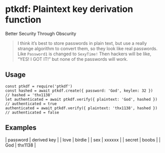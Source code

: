 # ptkdf: Plaintext key derivation function
Better Security Through Obscurity

> I think it’s best to store passwords in plain text, but use a really strange algorithm to convert them, so they look like real passwords. Like `Password1` is changed to `SexyTime!`
> Then hackers will be like, “YES! I GOT IT!” but none of the passwords will work.

## Usage

```
const ptkdf = require('ptkdf')
const hashed = await ptkdf.create({ password: 'God', keylen: 32 })
// hashed = '⁠‍​​⁠‌‌​‍‍​‍​​​⁠‍⁠‍‌​‍⁠‌‍‌​‌⁠‍⁠⁠​​‌​⁠‌​‌‌​​‍‍‍‌​⁠‌⁠‌​⁠‌‍​⁠‌​‌‍​‍thx1138‍⁠​‌‌‍‍‌​‍‌⁠⁠‌‍⁠‌‍‌⁠‍‍⁠‍‍​‌⁠‌​‌‌⁠‌‍‍‍‍⁠‍​‍‌⁠​‌‍​‍‌‌‍⁠​‍​‌​‌⁠⁠‌‌‍​​‍​​‌‍‌⁠‌‍⁠‌‌‍‍​⁠​​‍‍​⁠⁠‍​⁠​‍⁠‍‌‌​⁠‌​​‌‍​​‍⁠‍⁠⁠‌​​‍‍‌⁠​⁠‍‌‍‍⁠‍'
let authenticated = await ptkdf.verify({ plaintext: 'God', hashed })
// authenticated = true
authenticated = await ptkdf.verify({ plaintext: 'thx1138', hashed })
// authenticated = false
```
## Examples

| password | derived key |
| love     | ⁠‌‌‌‍​‌​‍‍​‌‌​‍⁠‍⁠​⁠‍‍‍‍‌‌‌​⁠‍​⁠‌​⁠⁠​‍‌⁠​⁠​​‍⁠‍‍⁠‍‍‌‍‌‌‌‍⁠​‍​‌​‍birdie‍‌⁠⁠‌‌​​⁠‌​⁠​‌​‌‌​⁠‌‌‍⁠​⁠‍‍‍⁠‌​⁠⁠‍‌​‍⁠‍‌​⁠​⁠⁠⁠‌‌​⁠​⁠‍⁠​‍‍⁠​‌‌‌‍⁠⁠‌‌​‌⁠‍‍‌‌‍‍‍⁠‍​​‍‍‌​‌‍‍⁠‍‍‍‍⁠‍‍​‍‍⁠⁠‌‍‌⁠​​‍⁠‍‌⁠​‍‌​​‍​⁠‌⁠​⁠​⁠‍‌      |
| sex      | ⁠​​​‍‌‍‌‍‍‍⁠​​‍​⁠‌‍⁠‍‌‍⁠⁠‌‍‍​‍‌‍‍‍​‌‌‍‍⁠‌​‌‌⁠​⁠‍‍‌‍⁠‌⁠‍⁠​⁠‌‌‌​⁠⁠xxxxxx‍‌⁠‌‍⁠‍‌‌‌‍⁠‌⁠⁠‌‌‍⁠⁠⁠⁠‍‍‍⁠‍​⁠‍​‌‍​⁠‌⁠‌⁠‌⁠​⁠⁠‌‍‍​​​‌⁠⁠​‌​‌‌​​⁠​⁠‌​⁠‌‍‍‍‍‌⁠‌⁠‍⁠⁠‌⁠​‍⁠‌‌‌‍​‌⁠​⁠‌⁠⁠⁠​‍⁠⁠⁠⁠‍​‌​⁠⁠‍‌‍⁠⁠​​‌‍​‌‍‌​‌​​‌​      |
| secret   | ‌​‌‌⁠‌⁠‌‍​⁠‍⁠‌​​​⁠​⁠‍‍‍⁠‌⁠⁠⁠‌⁠⁠⁠​‌‍​​​​‌⁠⁠​​⁠​‍​‍‍‌​‌​‍‌‍‍​‍⁠⁠⁠boobs‍‍‌‍‍‍‌​​⁠‌​​⁠⁠⁠​​⁠‌‌​‍‍⁠⁠‍⁠​‍‌⁠​‍‌​⁠​⁠⁠‌⁠‌⁠​​‍‌‌​‌⁠‍⁠⁠‍⁠‍‍‌‍⁠​​​‍‌‍⁠⁠​‌‍‌​‌‌‌‌⁠⁠⁠⁠⁠⁠​‌‍‍‌‍‌‍​‌‌‌​⁠​‍​‍​‍​⁠‍​‍​⁠⁠‍‍‍⁠‍‌​​‌‌‍⁠‍‍​       |
| God      | ⁠‍​​⁠‌‌​‍‍​‍​​​⁠‍⁠‍‌​‍⁠‌‍‌​‌⁠‍⁠⁠​​‌​⁠‌​‌‌​​‍‍‍‌​⁠‌⁠‌​⁠‌‍​⁠‌​‌‍​‍thx1138‍⁠​‌‌‍‍‌​‍‌⁠⁠‌‍⁠‌‍‌⁠‍‍⁠‍‍​‌⁠‌​‌‌⁠‌‍‍‍‍⁠‍​‍‌⁠​‌‍​‍‌‌‍⁠​‍​‌​‌⁠⁠‌‌‍​​‍​​‌‍‌⁠‌‍⁠‌‌‍‍​⁠​​‍‍​⁠⁠‍​⁠​‍⁠‍‌‌​⁠‌​​‌‍​​‍⁠‍⁠⁠‌​​‍‍‌⁠​⁠‍‌‍‍⁠‍     |
